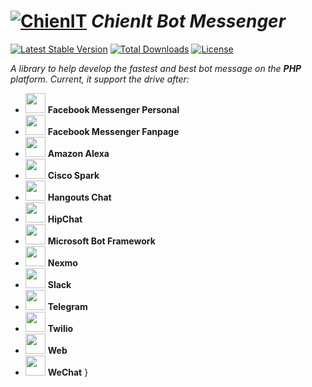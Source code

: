 # [![ChienIT](https://s.gravatar.com/avatar/36d29d01ee8909a7d386291516a94edb?s=32)](https://github.com/chiendevit) *ChienIt Bot Messenger*
[![Latest Stable Version](https://poser.pugx.org/chiendevit/botmessenger/v/stable)](https://packagist.org/packages/chiendevit/botmessenger)
[![Total Downloads](https://poser.pugx.org/chiendevit/botmessenger/downloads)](https://packagist.org/packages/chiendevit/botmessenger)
[![License](https://poser.pugx.org/chiendevit/botmessenger/license)](https://packagist.org/packages/chiendevit/botmessenger)

*A library to help develop the fastest and best bot message on the **PHP** platform. Current, it support the drive after:*

  - <a href="https://facebook.com"><img src="https://static.xx.fbcdn.net/rsrc.php/yo/r/iRmz9lCMBD2.ico" width="32px"/></a> **Facebook Messenger Personal**
  - <a href="https://messenger.com"><img src="https://static.xx.fbcdn.net/rsrc.php/y7/r/O6n_HQxozp9.ico" width="32px"/></a> **Facebook Messenger Fanpage**
  - <a href="https://en.wikipedia.org/wiki/Amazon_Alexa"><img src="https://upload.wikimedia.org/wikipedia/commons/c/cc/Amazon_Alexa_App_Logo.png" width="32px"/></a> **Amazon Alexa**
  - <a href="https://ciscospark.com"><img src="https://pbs.twimg.com/profile_images/988828581542309888/FILUmyzB_400x400.jpg" width="32px"/></a> **Cisco Spark**
  - <a href="https://hangouts.google.com"><img src="https://ssl.gstatic.com/chat/startpage/favicon_f1bac5c7ba3154b58080de921eb6d5ea.ico" width="32px"/></a> **Hangouts Chat**
  - <a href="https://www.hipchat.com/"><img src="https://pagerduty.digitalstacks.net/wp/wp-content/uploads/2018/01/hipchat-icon-e1517278540356.png" width="32px"/></a> **HipChat**
  - <a href="https://dev.botframework.com"><img src="https://dev.botframework.com/Client/Content/favicon.ico" width="32px"/></a> **Microsoft Bot Framework**
  - <a href="https://www.nexmo.com"><img src="https://www.nexmo.com/favicon.ico" width="32px"/></a> **Nexmo**
  - <a href="https://slack.com"><img src="https://a.slack-edge.com/436da/marketing/img/meta/favicon-32.png" width="32px"/></a> **Slack**
  - <a href="https://telegram.org/"><img src="https://telegram.org/favicon.ico" width="32px"/></a> **Telegram**
  - <a href="https://www.twilio.com"><img src="https://www.twilio.com/marketing/bundles/marketing/img/favicons/favicon.ico" width="32px"/></a> **Twilio**
  - <a href="https://en.wikipedia.org/wiki/Web"><img src="http://giantstepsmn.com/wp-content/uploads/2016/10/website-icon.png" width="32px"/></a> **Web**
  - <a href="https://www.wechat.com"><img src="https://res.wx.qq.com/a/wx_fed/wechat_portal/res/static/img/3wOU-7F.ico" width="32px"/></a> **WeChat**
    }
